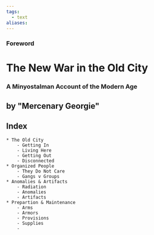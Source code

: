 ```yaml
---
tags:
  - text
aliases:
---
```


### Foreword
# The New War in the Old City
### A Minyostalman Account of the Modern Age
## by "Mercenary Georgie"

## Index
	* The Old City
		- Getting In
		- Living Here
		- Getting Out
		- Disconnected
	* Organized People
		- They Do Not Care
		- Gangs v Groups
	* Anomalies & Artifacts
		- Radiation
		- Anomalies
		- Artifacts
	* Prepartion & Maintenance
		- Arms
		- Armors
		- Provisions
		- Supplies
		- 

